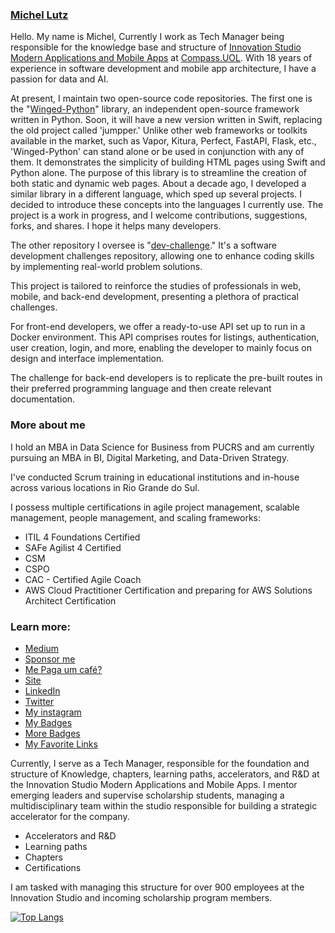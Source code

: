 ### [Michel Lutz](https://micheltlutz.me)

Hello. My name is Michel, Currently I work as Tech Manager being responsible for the knowledge base and structure of [Innovation Studio Modern Applications and Mobile Apps](https://compass.uol/pt/studios/modern-application-mobile-apps/) at [Compass.UOL](https://compass.uol).
With 18 years of experience in software development and mobile app architecture, I have a passion for data and AI.


At present, I maintain two open-source code repositories. The first one is the "[Winged-Python](https://github.com/micheltlutz/Winged-Python)" library, an independent open-source framework written in Python. Soon, it will have a new version written in Swift, replacing the old project called 'jumpper.' Unlike other web frameworks or toolkits available in the market, such as Vapor, Kitura, Perfect, FastAPI, Flask, etc., 'Winged-Python' can stand alone or be used in conjunction with any of them. It demonstrates the simplicity of building HTML pages using Swift and Python alone. The purpose of this library is to streamline the creation of both static and dynamic web pages. About a decade ago, I developed a similar library in a different language, which sped up several projects. I decided to introduce these concepts into the languages I currently use. The project is a work in progress, and I welcome contributions, suggestions, forks, and shares. I hope it helps many developers.

The other repository I oversee is "[dev-challenge](https://github.com/micheltlutz/dev-challenge)." It's a software development challenges repository, allowing one to enhance coding skills by implementing real-world problem solutions.

This project is tailored to reinforce the studies of professionals in web, mobile, and back-end development, presenting a plethora of practical challenges.

For front-end developers, we offer a ready-to-use API set up to run in a Docker environment. This API comprises routes for listings, authentication, user creation, login, and more, enabling the developer to mainly focus on design and interface implementation.

The challenge for back-end developers is to replicate the pre-built routes in their preferred programming language and then create relevant documentation.

### More about me

I hold an MBA in Data Science for Business from PUCRS and am currently pursuing an MBA in BI, Digital Marketing, and Data-Driven Strategy.

I've conducted Scrum training in educational institutions and in-house across various locations in Rio Grande do Sul.

I possess multiple certifications in agile project management, scalable management, people management, and scaling frameworks:

- ITIL 4 Foundations Certified
- SAFe Agilist 4 Certified
- CSM
- CSPO
- CAC - Certified Agile Coach
- AWS Cloud Practitioner Certification and preparing for AWS Solutions Architect Certification

### Learn more:

- [Medium](https://micheltlutz.medium.com)
- [Sponsor me](https://github.com/sponsors/micheltlutz)
- [Me Paga um café?](https://mepagaumcafe.com.br/micheltlutz/)
- [Site](https://www.michellutz.me/)
- [LinkedIn](https://www.linkedin.com/in/michellutz/)
- [Twitter](https://twitter.com/micheltlutz)
- [My instagram](https://www.instagram.com/micheltlutzphoto/)
- [My Badges](https://www.credly.com/users/michel-lutz/badges)
- [More Badges](https://brasilopenbadge.com.br/pages/profile/michel-anderson-lutz-teixeira)
- [My Favorite Links](https://github.com/micheltlutz/favorite-links)

Currently, I serve as a Tech Manager, responsible for the foundation and structure of Knowledge, chapters, learning paths, accelerators, and R&D at the Innovation Studio Modern Applications and Mobile Apps. I mentor emerging leaders and supervise scholarship students, managing a multidisciplinary team within the studio responsible for building a strategic accelerator for the company.

- Accelerators and R&D
- Learning paths
- Chapters
- Certifications

I am tasked with managing this structure for over 900 employees at the Innovation Studio and incoming scholarship program members.



[![Top Langs](https://github-readme-stats.vercel.app/api/top-langs/?username=micheltlutz&layout=compact&theme=react)](https://github.com/micheltlutz/github-readme-stats)
